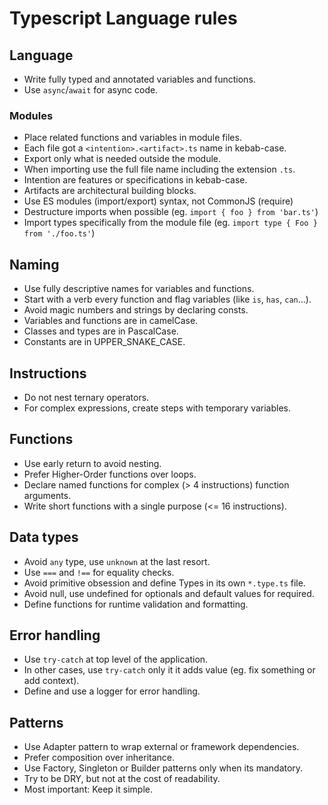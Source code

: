 # Typescript Language rules 

## Language
- Write fully typed and annotated variables and functions.
- Use `async`/`await` for async code.

### Modules
- Place related functions and variables in module files.
- Each file got a `<intention>.<artifact>.ts` name in kebab-case.
- Export only what is needed outside the module.
- When importing use the full file name including the extension `.ts`.
- Intention are features or specifications in kebab-case.
- Artifacts are architectural building blocks.
- Use ES modules (import/export) syntax, not CommonJS (require)
- Destructure imports when possible (eg. `import { foo } from 'bar.ts'`)
- Import types specifically from the module file (eg. `import type { Foo } from './foo.ts'`)

## Naming
- Use fully descriptive names for variables and functions.
- Start with a verb every function and flag variables (like `is`, `has`, `can`...).  
- Avoid magic numbers and strings by declaring consts.
- Variables and functions are in camelCase.
- Classes and types are in PascalCase.
- Constants are in UPPER_SNAKE_CASE.

## Instructions
- Do not nest ternary operators.
- For complex expressions, create steps with temporary variables.

## Functions
- Use early return to avoid nesting.
- Prefer Higher-Order functions over loops.
- Declare named functions for complex (> 4 instructions) function arguments.
- Write short functions with a single purpose (<= 16 instructions).

## Data types
- Avoid `any` type, use `unknown` at the last resort.
- Use `===` and `!==` for equality checks.
- Avoid primitive obsession and define Types in its own `*.type.ts` file.
- Avoid null, use undefined for optionals and default values for required.
- Define functions for runtime validation and formatting.

## Error handling
- Use `try-catch` at top level of the application.
- In other cases, use `try-catch` only it it adds value (eg. fix something or add context).
- Define and use a logger for error handling.

## Patterns
- Use Adapter pattern to wrap external or framework dependencies.
- Prefer composition over inheritance.
- Use Factory, Singleton or Builder patterns only when its mandatory.
- Try to be DRY, but not at the cost of readability.
- Most important: Keep it simple. 